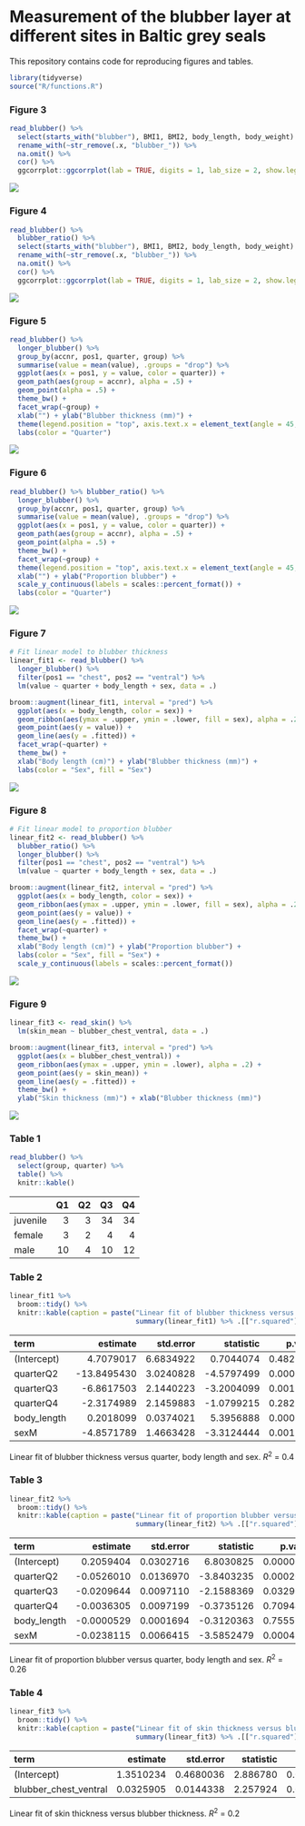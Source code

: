 Measurement of the blubber layer at different sites in Baltic grey seals
================

This repository contains code for reproducing figures and tables.

``` r
library(tidyverse)
source("R/functions.R")
```

### Figure 3

``` r
read_blubber() %>% 
  select(starts_with("blubber"), BMI1, BMI2, body_length, body_weight) %>% 
  rename_with(~str_remove(.x, "blubber_")) %>% 
  na.omit() %>% 
  cor() %>% 
  ggcorrplot::ggcorrplot(lab = TRUE, digits = 1, lab_size = 2, show.legend = FALSE, tl.cex = 10)
```

![](README_files/figure-gfm/unnamed-chunk-3-1.png)<!-- -->

### Figure 4

``` r
read_blubber() %>% 
  blubber_ratio() %>% 
  select(starts_with("blubber"), BMI1, BMI2, body_length, body_weight) %>% 
  rename_with(~str_remove(.x, "blubber_")) %>% 
  na.omit() %>% 
  cor() %>% 
  ggcorrplot::ggcorrplot(lab = TRUE, digits = 1, lab_size = 2, show.legend = FALSE, tl.cex = 10)
```

![](README_files/figure-gfm/unnamed-chunk-4-1.png)<!-- -->

### Figure 5

``` r
read_blubber() %>% 
  longer_blubber() %>% 
  group_by(accnr, pos1, quarter, group) %>% 
  summarise(value = mean(value), .groups = "drop") %>% 
  ggplot(aes(x = pos1, y = value, color = quarter)) + 
  geom_path(aes(group = accnr), alpha = .5) +
  geom_point(alpha = .5) + 
  theme_bw() +
  facet_wrap(~group) +
  xlab("") + ylab("Blubber thickness (mm)") +
  theme(legend.position = "top", axis.text.x = element_text(angle = 45, hjust = 1)) +
  labs(color = "Quarter")
```

![](README_files/figure-gfm/unnamed-chunk-5-1.png)<!-- -->

### Figure 6

``` r
read_blubber() %>% blubber_ratio() %>% 
  longer_blubber() %>% 
  group_by(accnr, pos1, quarter, group) %>% 
  summarise(value = mean(value), .groups = "drop") %>% 
  ggplot(aes(x = pos1, y = value, color = quarter)) + 
  geom_path(aes(group = accnr), alpha = .5) +
  geom_point(alpha = .5) + 
  theme_bw() +
  facet_wrap(~group) +
  theme(legend.position = "top", axis.text.x = element_text(angle = 45, hjust = 1)) +
  xlab("") + ylab("Proportion blubber") + 
  scale_y_continuous(labels = scales::percent_format()) + 
  labs(color = "Quarter")
```

![](README_files/figure-gfm/unnamed-chunk-6-1.png)<!-- -->

### Figure 7

``` r
# Fit linear model to blubber thickness
linear_fit1 <- read_blubber() %>% 
  longer_blubber() %>% 
  filter(pos1 == "chest", pos2 == "ventral") %>% 
  lm(value ~ quarter + body_length + sex, data = .)

broom::augment(linear_fit1, interval = "pred") %>% 
  ggplot(aes(x = body_length, color = sex)) + 
  geom_ribbon(aes(ymax = .upper, ymin = .lower, fill = sex), alpha = .2, color = NA) +
  geom_point(aes(y = value)) +
  geom_line(aes(y = .fitted)) + 
  facet_wrap(~quarter) + 
  theme_bw() + 
  xlab("Body length (cm)") + ylab("Blubber thickness (mm)") +
  labs(color = "Sex", fill = "Sex")
```

![](README_files/figure-gfm/unnamed-chunk-7-1.png)<!-- -->

### Figure 8

``` r
# Fit linear model to proportion blubber
linear_fit2 <- read_blubber() %>% 
  blubber_ratio() %>% 
  longer_blubber() %>% 
  filter(pos1 == "chest", pos2 == "ventral") %>% 
  lm(value ~ quarter + body_length + sex, data = .)

broom::augment(linear_fit2, interval = "pred") %>% 
  ggplot(aes(x = body_length, color = sex)) + 
  geom_ribbon(aes(ymax = .upper, ymin = .lower, fill = sex), alpha = .2, color = NA) +
  geom_point(aes(y = value)) +
  geom_line(aes(y = .fitted)) + 
  facet_wrap(~quarter) + 
  theme_bw() + 
  xlab("Body length (cm)") + ylab("Proportion blubber") +
  labs(color = "Sex", fill = "Sex") +
  scale_y_continuous(labels = scales::percent_format())
```

![](README_files/figure-gfm/unnamed-chunk-8-1.png)<!-- -->

### Figure 9

``` r
linear_fit3 <- read_skin() %>% 
  lm(skin_mean ~ blubber_chest_ventral, data = .)

broom::augment(linear_fit3, interval = "pred") %>% 
  ggplot(aes(x = blubber_chest_ventral)) + 
  geom_ribbon(aes(ymax = .upper, ymin = .lower), alpha = .2) +
  geom_point(aes(y = skin_mean)) +
  geom_line(aes(y = .fitted)) + 
  theme_bw() +
  ylab("Skin thickness (mm)") + xlab("Blubber thickness (mm)")
```

![](README_files/figure-gfm/unnamed-chunk-9-1.png)<!-- -->

### Table 1

``` r
read_blubber() %>% 
  select(group, quarter) %>% 
  table() %>% 
  knitr::kable()
```

|          |  Q1 |  Q2 |  Q3 |  Q4 |
|:---------|----:|----:|----:|----:|
| juvenile |   3 |   3 |  34 |  34 |
| female   |   3 |   2 |   4 |   4 |
| male     |  10 |   4 |  10 |  12 |

### Table 2

``` r
linear_fit1 %>% 
  broom::tidy() %>% 
  knitr::kable(caption = paste("Linear fit of blubber thickness versus quarter, body length and sex. $R^2$ = ",
                               summary(linear_fit1) %>% .[["r.squared"]] %>% round(2)))
```

| term         |    estimate | std.error |  statistic |   p.value |
|:-------------|------------:|----------:|-----------:|----------:|
| (Intercept)  |   4.7079017 | 6.6834922 |  0.7044074 | 0.4825788 |
| quarterQ2    | -13.8495430 | 3.0240828 | -4.5797499 | 0.0000117 |
| quarterQ3    |  -6.8617503 | 2.1440223 | -3.2004099 | 0.0017668 |
| quarterQ4    |  -2.3174989 | 2.1459883 | -1.0799215 | 0.2823983 |
| body\_length |   0.2018099 | 0.0374021 |  5.3956888 | 0.0000004 |
| sexM         |  -4.8571789 | 1.4663428 | -3.3124444 | 0.0012308 |

Linear fit of blubber thickness versus quarter, body length and sex.
*R*<sup>2</sup> = 0.4

### Table 3

``` r
linear_fit2 %>% 
  broom::tidy() %>% 
  knitr::kable(caption = paste("Linear fit of proportion blubber versus quarter, body length and sex. $R^2$ = ",
                               summary(linear_fit2) %>% .[["r.squared"]] %>% round(2)))
```

| term         |   estimate | std.error |  statistic |   p.value |
|:-------------|-----------:|----------:|-----------:|----------:|
| (Intercept)  |  0.2059404 | 0.0302716 |  6.8030825 | 0.0000000 |
| quarterQ2    | -0.0526010 | 0.0136970 | -3.8403235 | 0.0002000 |
| quarterQ3    | -0.0209644 | 0.0097110 | -2.1588369 | 0.0329049 |
| quarterQ4    | -0.0036305 | 0.0097199 | -0.3735126 | 0.7094429 |
| body\_length | -0.0000529 | 0.0001694 | -0.3120363 | 0.7555684 |
| sexM         | -0.0238115 | 0.0066415 | -3.5852479 | 0.0004924 |

Linear fit of proportion blubber versus quarter, body length and sex.
*R*<sup>2</sup> = 0.26

### Table 4

``` r
linear_fit3 %>% 
  broom::tidy() %>% 
  knitr::kable(caption = paste("Linear fit of skin thickness versus blubber thickness. $R^2$ = ",
                               summary(linear_fit3) %>% .[["r.squared"]] %>% round(2)))
```

| term                    |  estimate | std.error | statistic |   p.value |
|:------------------------|----------:|----------:|----------:|----------:|
| (Intercept)             | 1.3510234 | 0.4680036 |  2.886780 | 0.0091190 |
| blubber\_chest\_ventral | 0.0325905 | 0.0144338 |  2.257924 | 0.0352844 |

Linear fit of skin thickness versus blubber thickness. *R*<sup>2</sup> =
0.2
